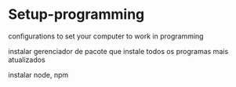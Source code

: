 # Setup-programming
configurations to set your computer to work in programming

instalar gerenciador de pacote que instale todos os programas mais atualizados

instalar node, npm 

